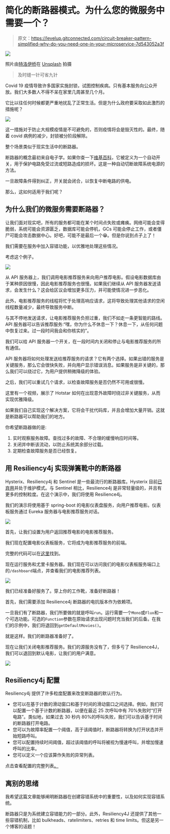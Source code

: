 # 简化的断路器模式。为什么您的微服务中需要一个？

> 原文：<https://levelup.gitconnected.com/circuit-breaker-pattern-simplified-why-do-you-need-one-in-your-microservice-7d543052a3f>

![](img/c45e90128556d5cfb62c61c0c9037a87.png)

照片由[特洛伊桥](https://unsplash.com/@esptroy)在 [Unsplash](https://unsplash.com/photos/maXnRLszYY0) 拍摄

> 及时缝一针可省九针

Covid 19 疫情导致许多国家实施封锁，试图控制疾病。只有基本服务向公众开放。我们大多数人不得不呆在家里几周甚至几个月。

它比以往任何时候都更严重地扰乱了正常生活。但是为什么政府要采取如此激烈的措施呢？

![](img/619538efd22a92f14a558ad3a9db33d8.png)

这一措施对于防止大规模疫情是不可避免的，否则疫情将会是毁灭性的。最终，随着 covid 病例的减少，封锁被分阶段解除。

整个场景类似于现实生活中的断路器。

断路器的概念最初来自电子学。如果你查一下[维基百科](https://en.wikipedia.org/wiki/Circuit_breaker)，它被定义为一个自动开关，用于保护电路免受过流或短路造成的损坏。这是一种自动切断故障系统电源的方法。

一旦故障条件得到纠正，开关就会闭合，以恢复中断电路的供电。

那么，这如何适用于我们呢？

## 为什么我们的微服务需要断路器？

让我们面对现实吧，所有的服务都可能在某个时间点失败或瘫痪。网络可能会变得脆弱，系统可能会资源匮乏，数据库可能会停机，GCs 可能会停止工作，或者僵尸可能会攻击数据中心。好吧，可能不是最后一个😁。但是你说到点子上了！

我们需要在服务中加入容错功能，以优雅地处理这些情况。

考虑这个例子。

![](img/935f0da81497f94f937548d577041980.png)

从 API 服务器上，我们调用电影推荐服务来向用户推荐电影。假设电影数据库由于某种原因很慢，因此电影推荐服务也很慢。如果我们继续从 API 服务器发送请求，会发生什么？这会给区议会增加更多压力，并可能使情况进一步恶化。

此外，电影推荐服务的线程将忙于处理高响应请求，这将导致处理其他请求的空闲线程数量减少，最终导致服务中断。

与其不停地发送请求，让电影推荐服务负担过重，我们不如走一条更智能的路线。API 服务器可以告诉推荐服务:“嘿，你为什么不休息一下？休息一下，从任何问题中恢复过来。过一段时间我会和你核实的”。

我们可以给 API 服务器一个开关，在一段时间内关闭和停止与电影推荐服务的所有通信。

API 服务器将如何处理发送给推荐服务的请求？它有两个选择。如果出错的服务是关键服务，那么它会很快失败，并向用户显示错误消息。如果服务是非关键的，那么我们可以绕过它，为用户提供稍微降级的体验。

之后，我们可以重试几个请求，以检查故障服务是否仍然不可用或很慢。

这里有一个视频，展示了 Hotstar 如何在出现意外故障时绕过非关键服务，从而实现优雅降级。

如果我们自己实现这个解决方案，它将会干扰代码库，并且会增加大量开销。这就是断路器可以帮助我们的地方。

你希望断路器做的是:

1.  实时观察服务故障。查找过多的故障、不合理的缓慢响应时间等。
2.  关闭并中断该流动，以防止系统其余部分过载。
3.  定期检查故障服务是否已经恢复。

## 用 Resiliency4j 实现弹簧靴中的断路器

Hysterix、Resiliency4j 和 Sentinel 是一些最流行的断路器库。Hysterix 目前[已弃用](https://github.com/Netflix/Hystrix)并处于维护模式。与 Sentinel 相比，Resilience4j 是非常轻量级的，并且有更多的控制粒度。在这个演示中，我们将使用 Resilience4j。

我们的演示将使用基于 spring-boot 的电影仪表盘服务，向用户推荐电影。仪表板服务通过 Eureka 服务器与电影推荐服务对话。

![](img/30cd689af9d4c8a5178d4b30600c7865.png)

首先，让我们设置为用户返回推荐电影的电影推荐服务。

我们现在配置电影仪表板服务，它将成为电影推荐服务的前端。

完整的代码可以在[这里](https://github.com/daleef-rahman/ciruit-breaker-demo)找到。

现在运行服务和尤里卡服务器。我们现在可以访问我们的电影仪表板服务端口上的`/dashboard`端点，并查看我们的电影推荐列表。

![](img/f0c526e4aee14fed72b97c2ec757dc35.png)

我们已经准备好服务了。穿上你的工作靴，准备好断路器！

首先，我们需要添加 Resilience4j 断路器的电抗版本作为依赖项。

一旦我们有了断路器，我们所要做的就是呼叫`run`。运行需要一个`Mono`或`Flux`和一个可选功能。可选的`Function`参数在原始请求出现问题时充当我们的后备。在我们的示例中，我们将退回到`getDefaultMovies()`。

就是这样。我们的断路器准备好了。

现在让我们关闭电影推荐服务。我们的源服务没有了，但多亏了 Resilience4J，我们可以退回到默认电影，让我们的用户满意。

![](img/c11f54074ee621fe1709a6e54148d621.png)

## Resiliency4j 配置

Resiliency4j 提供了许多粒度配置来改变断路器的默认行为。

*   您可以在基于计数的滑动窗口和基于时间的滑动窗口之间选择。例如，我们可以配置一个基于计数的断路器，以便在最近 25 次呼叫中有 70%失败时“打开电路”。类似地，如果过去 30 秒内 80%的呼叫失败，我们可以告诉基于时间的断路器打开电路。
*   您可以为故障率配置一个阈值，高于该阈值时，断路器将转换为打开状态并开始短路呼叫。
*   您可以配置持续时间阈值，超过该阈值的呼叫将被视为慢速呼叫，并增加慢速呼叫的比率。
*   您可以定义一个应该算作失败的异常列表。

点击查看配置的完整列表[。](https://resilience4j.readme.io/docs/circuitbreaker)

## 离别的思绪

我希望这篇文章能够阐明断路器在创建容错系统中的重要性，以及如何实现容错系统。

断路器只是为系统建立容错能力的一部分。此外，Resiliency4J 还提供了其他一些容错机制，比如 bulkheads、ratelimiters、retries 和 time limits。但这是另一个博客的话题！